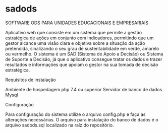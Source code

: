 # sadods
SOFTWARE ODS PARA UNIDADES EDUCACIONAIS E EMPRESARIAIS

Aplicativo web que consiste em um sistema que permite a gestão estratégica de ações em conjunto com indicadores, permitindo que um gestor alcance uma visão clara e objetiva sobre a situação da ação pretendida, sinalizando o seu grau de sustentabilidade em verde, amarelo ou vermelho. O sistema é um SAD (Sistema de Apoio a Decisão) ou Sistema de Suporte a Decisão, já que o aplicativo consegue tratar os dados e trazer resultados e informações que apoiam o gestor na sua tomada de decisão estratégica.

Requisitos de instalação

Ambiente de hospedagem php 7.4 ou superior
Servidor de banco de dados Mysql

Configuração

Para configuração do sistema utilize o arquivo config.php e faça as alterações necessárias.
O arquivo para instalação do banco de dados é o arquivo sadods.sql localizado na raíz do repositório.

